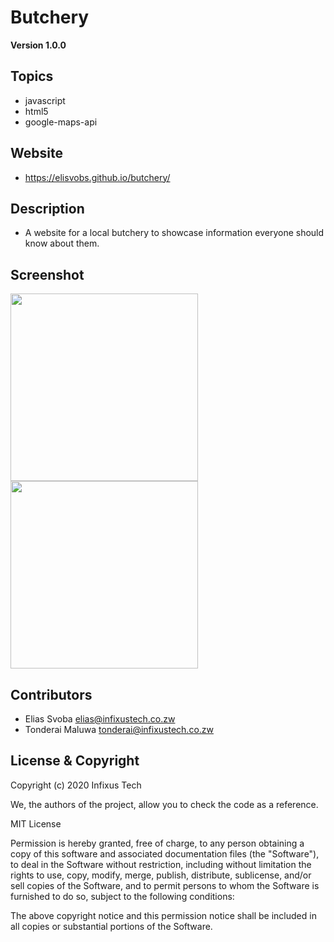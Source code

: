 # Butchery
 **Version 1.0.0**

## Topics

- javascript
- html5
- google-maps-api

## Website
- https://elisvobs.github.io/butchery/

## Description

- A website for a local butchery to showcase information everyone should know about them.

## Screenshot
<img src="" width="300"/>
<img src="" width="300"/>

## Contributors
- Elias Svoba <elias@infixustech.co.zw>
- Tonderai Maluwa <tonderai@infixustech.co.zw>


## License & Copyright

Copyright (c) 2020 Infixus Tech

We, the authors of the project, allow you to check the code as a reference.


MIT License

Permission is hereby granted, free of charge, to any person obtaining a copy
of this software and associated documentation files (the "Software"), to deal
in the Software without restriction, including without limitation the rights
to use, copy, modify, merge, publish, distribute, sublicense, and/or sell
copies of the Software, and to permit persons to whom the Software is
furnished to do so, subject to the following conditions:

The above copyright notice and this permission notice shall be included in all
copies or substantial portions of the Software.